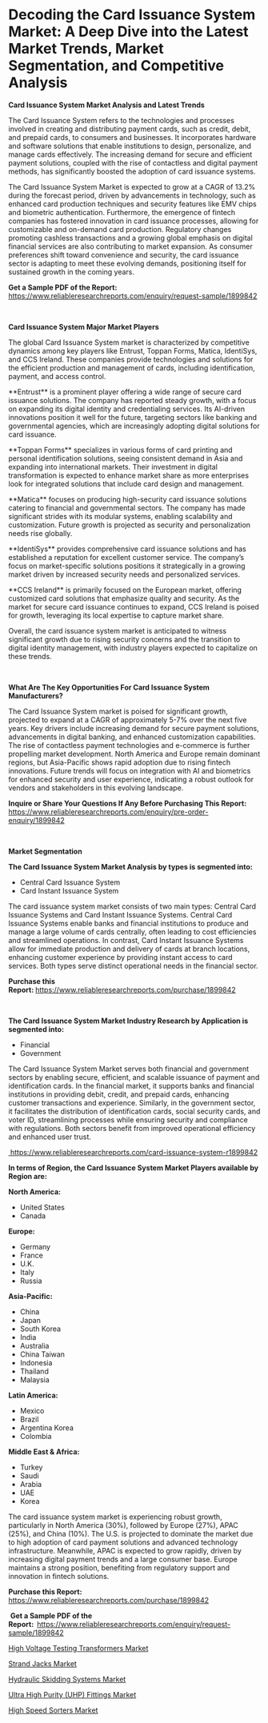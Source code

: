 <p><h1>Decoding the Card Issuance System Market: A Deep Dive into the Latest Market Trends, Market Segmentation, and Competitive Analysis</h1></p><p><strong>Card Issuance System Market Analysis and Latest Trends</strong></p>
<p><p>The Card Issuance System refers to the technologies and processes involved in creating and distributing payment cards, such as credit, debit, and prepaid cards, to consumers and businesses. It incorporates hardware and software solutions that enable institutions to design, personalize, and manage cards effectively. The increasing demand for secure and efficient payment solutions, coupled with the rise of contactless and digital payment methods, has significantly boosted the adoption of card issuance systems.</p><p>The Card Issuance System Market is expected to grow at a CAGR of 13.2% during the forecast period, driven by advancements in technology, such as enhanced card production techniques and security features like EMV chips and biometric authentication. Furthermore, the emergence of fintech companies has fostered innovation in card issuance processes, allowing for customizable and on-demand card production. Regulatory changes promoting cashless transactions and a growing global emphasis on digital financial services are also contributing to market expansion. As consumer preferences shift toward convenience and security, the card issuance sector is adapting to meet these evolving demands, positioning itself for sustained growth in the coming years.</p></p>
<p><strong>Get a Sample PDF of the Report:&nbsp;</strong> <a href="https://www.reliableresearchreports.com/enquiry/request-sample/1899842?utm_campaign=102&utm_medium=2&utm_source=Github&utm_content=ia&utm_term=20022025&utm_id=card-issuance-system">https://www.reliableresearchreports.com/enquiry/request-sample/1899842</a></p>
<p>&nbsp;</p>
<p><strong>Card Issuance System Major Market Players</strong></p>
<p><p>The global Card Issuance System market is characterized by competitive dynamics among key players like Entrust, Toppan Forms, Matica, IdentiSys, and CCS Ireland. These companies provide technologies and solutions for the efficient production and management of cards, including identification, payment, and access control.</p><p>**Entrust** is a prominent player offering a wide range of secure card issuance solutions. The company has reported steady growth, with a focus on expanding its digital identity and credentialing services. Its AI-driven innovations position it well for the future, targeting sectors like banking and governmental agencies, which are increasingly adopting digital solutions for card issuance.</p><p>**Toppan Forms** specializes in various forms of card printing and personal identification solutions, seeing consistent demand in Asia and expanding into international markets. Their investment in digital transformation is expected to enhance market share as more enterprises look for integrated solutions that include card design and management.</p><p>**Matica** focuses on producing high-security card issuance solutions catering to financial and governmental sectors. The company has made significant strides with its modular systems, enabling scalability and customization. Future growth is projected as security and personalization needs rise globally.</p><p>**IdentiSys** provides comprehensive card issuance solutions and has established a reputation for excellent customer service. The company’s focus on market-specific solutions positions it strategically in a growing market driven by increased security needs and personalized services.</p><p>**CCS Ireland** is primarily focused on the European market, offering customized card solutions that emphasize quality and security. As the market for secure card issuance continues to expand, CCS Ireland is poised for growth, leveraging its local expertise to capture market share.</p><p>Overall, the card issuance system market is anticipated to witness significant growth due to rising security concerns and the transition to digital identity management, with industry players expected to capitalize on these trends.</p></p>
<p>&nbsp;</p>
<p><strong>What Are The Key Opportunities For Card Issuance System Manufacturers?</strong></p>
<p><p>The Card Issuance System market is poised for significant growth, projected to expand at a CAGR of approximately 5-7% over the next five years. Key drivers include increasing demand for secure payment solutions, advancements in digital banking, and enhanced customization capabilities. The rise of contactless payment technologies and e-commerce is further propelling market development. North America and Europe remain dominant regions, but Asia-Pacific shows rapid adoption due to rising fintech innovations. Future trends will focus on integration with AI and biometrics for enhanced security and user experience, indicating a robust outlook for vendors and stakeholders in this evolving landscape.</p></p>
<p><strong>Inquire or Share Your Questions If Any Before Purchasing This Report:</strong> <a href="https://www.reliableresearchreports.com/enquiry/pre-order-enquiry/1899842?utm_campaign=102&utm_medium=2&utm_source=Github&utm_content=ia&utm_term=20022025&utm_id=card-issuance-system">https://www.reliableresearchreports.com/enquiry/pre-order-enquiry/1899842</a></p>
<p>&nbsp;</p>
<p><strong>Market Segmentation</strong></p>
<p><strong>The Card Issuance System Market Analysis by types is segmented into:</strong></p>
<p><ul><li>Central Card Issuance System</li><li>Card Instant Issuance System</li></ul></p>
<p><p>The card issuance system market consists of two main types: Central Card Issuance Systems and Card Instant Issuance Systems. Central Card Issuance Systems enable banks and financial institutions to produce and manage a large volume of cards centrally, often leading to cost efficiencies and streamlined operations. In contrast, Card Instant Issuance Systems allow for immediate production and delivery of cards at branch locations, enhancing customer experience by providing instant access to card services. Both types serve distinct operational needs in the financial sector.</p></p>
<p><strong>Purchase this Report:&nbsp;</strong><a href="https://www.reliableresearchreports.com/purchase/1899842?utm_campaign=102&utm_medium=2&utm_source=Github&utm_content=ia&utm_term=20022025&utm_id=card-issuance-system">https://www.reliableresearchreports.com/purchase/1899842</a></p>
<p>&nbsp;</p>
<p><strong>The Card Issuance System Market Industry Research by Application is segmented into:</strong></p>
<p><ul><li>Financial</li><li>Government</li></ul></p>
<p><p>The Card Issuance System Market serves both financial and government sectors by enabling secure, efficient, and scalable issuance of payment and identification cards. In the financial market, it supports banks and financial institutions in providing debit, credit, and prepaid cards, enhancing customer transactions and experience. Similarly, in the government sector, it facilitates the distribution of identification cards, social security cards, and voter ID, streamlining processes while ensuring security and compliance with regulations. Both sectors benefit from improved operational efficiency and enhanced user trust.</p></p>
<p><a href="https://www.reliableresearchreports.com/card-issuance-system-r1899842?utm_campaign=102&utm_medium=2&utm_source=Github&utm_content=ia&utm_term=20022025&utm_id=card-issuance-system">&nbsp;https://www.reliableresearchreports.com/card-issuance-system-r1899842</a></p>
<p><strong>In terms of Region, the Card Issuance System Market Players available by Region are:</strong></p>
<p>
    <p> <strong> North America: </strong>
        <ul>
            <li>United States</li>
            <li>Canada</li>
        </ul>
        </p> 
    <p> <strong> Europe: </strong>
        <ul>
            <li>Germany</li>
            <li>France</li>
            <li>U.K.</li>
            <li>Italy</li>
            <li>Russia</li>
        </ul>
        </p> 
    <p> <strong> Asia-Pacific: </strong>
        <ul>
            <li>China</li>
            <li>Japan</li>
            <li>South Korea</li>
            <li>India</li>
            <li>Australia</li>
            <li>China Taiwan</li>
            <li>Indonesia</li>
            <li>Thailand</li>
            <li>Malaysia</li>
        </ul>
        </p> 
    <p> <strong> Latin America: </strong>
        <ul>
            <li>Mexico</li>
            <li>Brazil</li>
            <li>Argentina Korea</li>
            <li>Colombia</li>
        </ul>
        </p> 
    <p> <strong> Middle East & Africa: </strong>
        <ul>
            <li>Turkey</li>
            <li>Saudi</li>
            <li>Arabia</li>
            <li>UAE</li>
            <li>Korea</li>
        </ul>
    </p>
    </p>
<p><p>The card issuance system market is experiencing robust growth, particularly in North America (30%), followed by Europe (27%), APAC (25%), and China (10%). The U.S. is projected to dominate the market due to high adoption of card payment solutions and advanced technology infrastructure. Meanwhile, APAC is expected to grow rapidly, driven by increasing digital payment trends and a large consumer base. Europe maintains a strong position, benefiting from regulatory support and innovation in fintech solutions.</p></p>
<p><strong>Purchase this Report: </strong><a href="https://www.reliableresearchreports.com/purchase/1899842?utm_campaign=102&utm_medium=2&utm_source=Github&utm_content=ia&utm_term=20022025&utm_id=card-issuance-system">https://www.reliableresearchreports.com/purchase/1899842</a></p>
<p>&nbsp;<strong>Get a Sample PDF of the Report:&nbsp;&nbsp;</strong><a href="https://www.reliableresearchreports.com/enquiry/request-sample/1899842?utm_campaign=102&utm_medium=2&utm_source=Github&utm_content=ia&utm_term=20022025&utm_id=card-issuance-system">https://www.reliableresearchreports.com/enquiry/request-sample/1899842</a></p>
<p><strong></strong></p>
<p><p><a href="https://github.com/simurmarzoa/Market-Research-Report-List-1/blob/main/high-voltage-testing-transformers-market.md?utm_campaign=102&utm_medium=2&utm_source=Github&utm_content=ia&utm_term=20022025&utm_id=card-issuance-system">High Voltage Testing Transformers Market</a></p><p><a href="https://github.com/tumacaakesha78/Market-Research-Report-List-1/blob/main/strand-jacks-market.md?utm_campaign=102&utm_medium=2&utm_source=Github&utm_content=ia&utm_term=20022025&utm_id=card-issuance-system">Strand Jacks Market</a></p><p><a href="https://github.com/gethunsides/Market-Research-Report-List-1/blob/main/hydraulic-skidding-systems-market.md?utm_campaign=102&utm_medium=2&utm_source=Github&utm_content=ia&utm_term=20022025&utm_id=card-issuance-system">Hydraulic Skidding Systems Market</a></p><p><a href="https://github.com/sefathlehki/Market-Research-Report-List-1/blob/main/ultra-high-purity-uhp-fittings-market.md?utm_campaign=102&utm_medium=2&utm_source=Github&utm_content=ia&utm_term=20022025&utm_id=card-issuance-system">Ultra High Purity (UHP) Fittings Market</a></p><p><a href="https://github.com/borgomornar/Market-Research-Report-List-1/blob/main/high-speed-sorters-market.md?utm_campaign=102&utm_medium=2&utm_source=Github&utm_content=ia&utm_term=20022025&utm_id=card-issuance-system">High Speed Sorters Market</a></p></p>